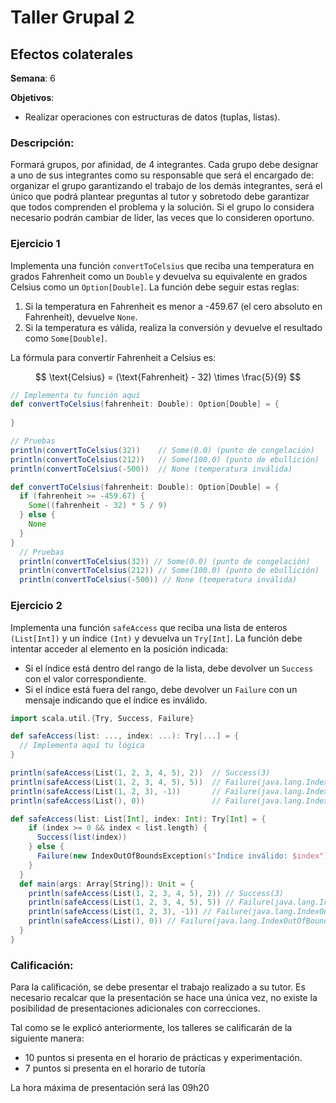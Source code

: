 # Taller Grupal  2
## Efectos colaterales

**Semana**: 6

**Objetivos**:

- Realizar operaciones con estructuras de datos (tuplas, listas).

### Descripción:

Formará grupos, por afinidad, de 4 integrantes. Cada grupo debe designar a uno de sus integrantes como su responsable que será el encargado de: organizar el grupo garantizando el trabajo de los demás integrantes, será el único que podrá plantear preguntas al tutor y sobretodo debe garantizar que todos comprenden el problema y la solución. Si el grupo lo considera necesario podrán cambiar de líder, las veces que lo consideren oportuno.

### Ejercicio 1
Implementa una función `convertToCelsius` que reciba una temperatura en grados Fahrenheit como un `Double` y devuelva su equivalente en grados Celsius como un `Option[Double]`. La función debe seguir estas reglas:

1. Si la temperatura en Fahrenheit es menor a -459.67 (el cero absoluto en Fahrenheit), devuelve `None`.
2. Si la temperatura es válida, realiza la conversión y devuelve el resultado como `Some[Double]`.

La fórmula para convertir Fahrenheit a Celsius es:

$$
\text{Celsius} = (\text{Fahrenheit} - 32) \times \frac{5}{9}
$$

```Scala
// Implementa tu función aquí
def convertToCelsius(fahrenheit: Double): Option[Double] = {
  
}

// Pruebas
println(convertToCelsius(32))    // Some(0.0) (punto de congelación)
println(convertToCelsius(212))   // Some(100.0) (punto de ebullición)
println(convertToCelsius(-500))  // None (temperatura inválida)

```
```Scala
def convertToCelsius(fahrenheit: Double): Option[Double] = {
  if (fahrenheit >= -459.67) {
    Some((fahrenheit - 32) * 5 / 9)
  } else {
    None
  }
}
  // Pruebas
  println(convertToCelsius(32)) // Some(0.0) (punto de congelación)
  println(convertToCelsius(212)) // Some(100.0) (punto de ebullición)
  println(convertToCelsius(-500)) // None (temperatura inválida)

```


### Ejercicio 2
Implementa una función `safeAccess` que reciba una lista de enteros `(List[Int])` y un índice `(Int)` y devuelva un `Try[Int]`. La función debe intentar acceder al elemento en la posición indicada:

- Si el índice está dentro del rango de la lista, debe devolver un `Success` con el valor correspondiente.
- Si el índice está fuera del rango, debe devolver un `Failure` con un mensaje indicando que el índice es inválido.

```Scala
import scala.util.{Try, Success, Failure}

def safeAccess(list: ..., index: ...): Try[...] = {
  // Implementa aquí tu lógica
}

println(safeAccess(List(1, 2, 3, 4, 5), 2))  // Success(3)
println(safeAccess(List(1, 2, 3, 4, 5), 5))  // Failure(java.lang.IndexOutOfBoundsException: Índice inválido: 5)
println(safeAccess(List(1, 2, 3), -1))       // Failure(java.lang.IndexOutOfBoundsException: Índice inválido: -1)
println(safeAccess(List(), 0))               // Failure(java.lang.IndexOutOfBoundsException: Índice inválido: 0)

```
```Scala
def safeAccess(list: List[Int], index: Int): Try[Int] = {
    if (index >= 0 && index < list.length) {
      Success(list(index))
    } else {
      Failure(new IndexOutOfBoundsException(s"Índice inválido: $index"))
    }
  }
  def main(args: Array[String]): Unit = {
    println(safeAccess(List(1, 2, 3, 4, 5), 2)) // Success(3)
    println(safeAccess(List(1, 2, 3, 4, 5), 5)) // Failure(java.lang.IndexOutOfBoundsException: Índice inválido: 5)
    println(safeAccess(List(1, 2, 3), -1)) // Failure(java.lang.IndexOutOfBoundsException: Índice inválido: -1)
    println(safeAccess(List(), 0)) // Failure(java.lang.IndexOutOfBoundsException: Índice inválido: 0)
  }
}


```

### Calificación:

Para la calificación, se debe presentar el trabajo realizado a su tutor. Es necesario recalcar que la presentación se hace una única vez, no existe la posibilidad de presentaciones adicionales con correcciones. 

Tal como se le explicó anteriormente, los talleres se calificarán de la siguiente manera:

- 10 puntos si presenta en el horario de prácticas y experimentación.
- 7 puntos si presenta en el horario de tutoría

La hora máxima de presentación será las 09h20
